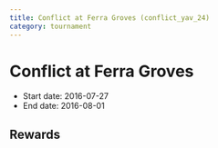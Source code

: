 ```yaml
---
title: Conflict at Ferra Groves (conflict_yav_24)
category: tournament
---
```

# Conflict at Ferra Groves

  * Start date: 2016-07-27
  * End date: 2016-08-01

## Rewards

